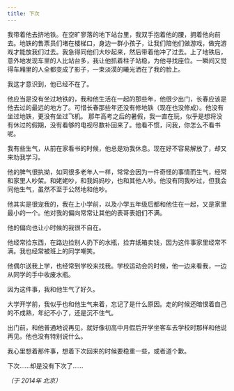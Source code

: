 ```yaml
---
title: 下次
---
```


我带着他去挤地铁。在空旷寥落的地下站台里，我双手抱着他的腰，拥着他向前去。地铁的售票员们堵在楼梯口，身边一群小孩子，让我们陪他们做游戏，做完游戏才能放我们过去。我急得同他们大吵起来，然后带着他冲了过去。上了地铁后，意外地发现车里的人比站台多，我让他抓着柱子站稳，为他寻找座位。一瞬间又觉得车厢里的人全都变成了影子，一束淡漠的曦光洒在了我的脸上。

我这才意识到，他已经不在了。

他应当是没有坐过地铁的，我和他生活在一起的那些年，他很少出门，长春应该是他去过的最远的地方了。可惜长春那些年还没有修地铁（现在也没修成）。他没有坐过地铁，更没有坐过飞机。
那年高考之后的暑假，我一直在玩，似乎是想将没有休过的假期，没有看够的电视尽数补回来了。他看不惯，问我，你怎么不看书呢。

我有些生气，从前在家看书的时候，他总是劝我休息。现在好不容易解放了，却又来劝我学习。

他的脾气很执拗，如同很多老年人一样，常常会因为一件奇怪的事情而生气，经常和家里人吵架。和姥姥吵，和我妈妈吵，也和其他人吵。他没有同我吵过，但我会同他生气，虽然不至于公然地和他吵。

他其实是很宠我的，我在上小学前，以及小学五年级后都和他住在一起，又是家里最小的一个。他对我的偏向常常让其他的表哥表姐们不满。

他的偏向也让小时候的我很不自在。

他经常捡东西，在路边捡别人扔下的水瓶，捡弃纸箱卖钱，因为这件事家里经常不满。我也经常被班上的同学嘲笑。

他偶尔送我上学，也经常到学校来找我。学校运动会的时候，他一边来看我，一边从同学的手中收废水瓶。

因为这件事，我和他生气了好久。

大学开学前，我似乎也和他生气来着，忘记了是什么原因。走的时候还暗恨着自己的不成熟，年纪不小了，还是沉不住气。

出门前，和他普通地说再见，就好像初高中月假后开学坐客车去学校时那样和他说再见。他也没有特别说什么。

我心里想着那件事，想着下次回来的时候要稳重一些，或者道个歉。

下次……却是没有下次了……

*（于 2014年 北京）*
